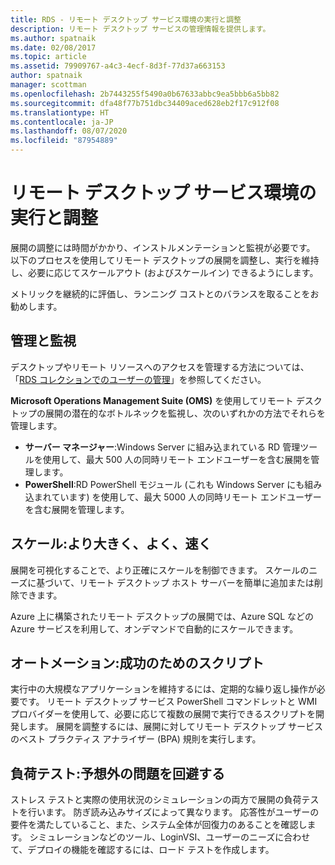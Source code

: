 ```yaml
---
title: RDS - リモート デスクトップ サービス環境の実行と調整
description: リモート デスクトップ サービスの管理情報を提供します。
ms.author: spatnaik
ms.date: 02/08/2017
ms.topic: article
ms.assetid: 79909767-a4c3-4ecf-8d3f-77d37a663153
author: spatnaik
manager: scottman
ms.openlocfilehash: 2b7443255f5490a0b67633abbc9ea5bbb6a5bb82
ms.sourcegitcommit: dfa48f77b751dbc34409aced628eb2f17c912f08
ms.translationtype: HT
ms.contentlocale: ja-JP
ms.lasthandoff: 08/07/2020
ms.locfileid: "87954889"
---
```

# <a name="run-and-tune-your-remote-desktop-services-environment"></a>リモート デスクトップ サービス環境の実行と調整

展開の調整には時間がかかり、インストルメンテーションと監視が必要です。 以下のプロセスを使用してリモート デスクトップの展開を調整し、実行を維持し、必要に応じてスケールアウト (およびスケールイン) できるようにします。

メトリックを継続的に評価し、ランニング コストとのバランスを取ることをお勧めします。

## <a name="management-and-monitoring"></a>管理と監視

デスクトップやリモート リソースへのアクセスを管理する方法については、「[RDS コレクションでのユーザーの管理](rds-user-management.md)」を参照してください。

**Microsoft Operations Management Suite (OMS)** を使用してリモート デスクトップの展開の潜在的なボトルネックを監視し、次のいずれかの方法でそれらを管理します。

- **サーバー マネージャー**:Windows Server に組み込まれている RD 管理ツールを使用して、最大 500 人の同時リモート エンドユーザーを含む展開を管理します。
- **PowerShell**:RD PowerShell モジュール (これも Windows Server にも組み込まれています) を使用して、最大 5000 人の同時リモート エンドユーザーを含む展開を管理します。

## <a name="scale-bigger-better-faster"></a>スケール:より大きく、よく、速く

展開を可視化することで、より正確にスケールを制御できます。 スケールのニーズに基づいて、リモート デスクトップ ホスト サーバーを簡単に追加または削除できます。

Azure 上に構築されたリモート デスクトップの展開では、Azure SQL などの Azure サービスを利用して、オンデマンドで自動的にスケールできます。

## <a name="automation-script-for-success"></a>オートメーション:成功のためのスクリプト

実行中の大規模なアプリケーションを維持するには、定期的な繰り返し操作が必要です。 リモート デスクトップ サービス PowerShell コマンドレットと WMI プロバイダーを使用して、必要に応じて複数の展開で実行できるスクリプトを開発します。 展開を調整するには、展開に対してリモート デスクトップ サービスのベスト プラクティス アナライザー (BPA) 規則を実行します。

## <a name="load-testing-avoid-surprises"></a>負荷テスト:予想外の問題を回避する

ストレス テストと実際の使用状況のシミュレーションの両方で展開の負荷テストを行います。 防ぎ読み込みサイズによって異なります。 応答性がユーザーの要件を満たしていること、また、システム全体が回復力のあることを確認します。 シミュレーションなどのツール、LoginVSI、ユーザーのニーズに合わせて、デプロイの機能を確認するには、ロード テストを作成します。